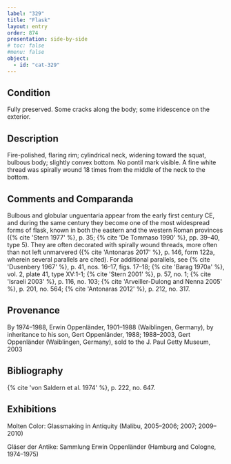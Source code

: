 ```yaml
---
label: "329"
title: "Flask"
layout: entry
order: 874
presentation: side-by-side
# toc: false
#menu: false 
object:
  - id: "cat-329"
---
```


## Condition

Fully preserved. Some cracks along the body; some iridescence on the exterior.

## Description

Fire-polished, flaring rim; cylindrical neck, widening toward the squat, bulbous body; slightly convex bottom. No pontil mark visible. A fine white thread was spirally wound 18 times from the middle of the neck to the bottom.

## Comments and Comparanda

Bulbous and globular unguentaria appear from the early first century CE, and during the same century they become one of the most widespread forms of flask, known in both the eastern and the western Roman provinces ({% cite 'Stern 1977' %}, p. 35; {% cite 'De Tommaso 1990' %}, pp. 39–40, type 5). They are often decorated with spirally wound threads, more often than not left unmarvered ({% cite 'Antonaras 2017' %}, p. 146, form 122a, wherein several parallels are cited). For additional parallels, see {% cite 'Dusenbery 1967' %}, p. 41, nos. 16–17, figs. 17–18; {% cite 'Barag 1970a' %}, vol. 2, plate 41, type XV:1-1; {% cite 'Stern 2001' %}, p. 57, no. 1; {% cite 'Israeli 2003' %}, p. 116, no. 103; {% cite 'Arveiller-Dulong and Nenna 2005' %}, p. 201, no. 564; {% cite 'Antonaras 2012' %}, p. 212, no. 317.

## Provenance

By 1974–1988, Erwin Oppenländer, 1901–1988 (Waiblingen, Germany), by inheritance to his son, Gert Oppenländer, 1988; 1988–2003, Gert Oppenländer (Waiblingen, Germany), sold to the J. Paul Getty Museum, 2003

## Bibliography

{% cite 'von Saldern et al. 1974' %}, p. 222, no. 647.

## Exhibitions

Molten Color: Glassmaking in Antiquity (Malibu, 2005–2006; 2007; 2009–2010)

Gläser der Antike: Sammlung Erwin Oppenländer (Hamburg and Cologne, 1974–1975)